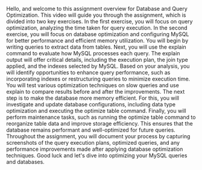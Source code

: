 Hello, and welcome to this assignment overview for Database and Query Optimization. This video will guide you through the assignment, which is divided into two key exercises. In the first exercise, you will focus on query optimization, analyzing the time taken for query execution. In the second exercise, you will focus on database optimization and configuring MySQL for better performance and efficient memory utilization. You will begin by writing queries to extract data from tables. Next, you will use the explain command to evaluate how MySQL processes each query. The explain output will offer critical details, including the execution plan, the join type applied, and the indexes selected by MySQL. 
Based on your analysis, you will identify opportunities to enhance query performance, such as incorporating indexes or restructuring queries to minimize execution time. You will test various optimization techniques on slow queries and use explain to compare results before and after the improvements. The next step is to make the database more memory efficient. For this, you will investigate and update database configurations, including data type optimization and executing the optimize table command. Finally, you will perform maintenance tasks, such as running the optimize table command to reorganize table data and improve storage efficiency. This ensures that the database remains performant and well-optimized for future queries. Throughout the assignment, you will document your process by capturing screenshots of the query execution plans, optimized queries, and any performance improvements made after applying database optimization techniques. 
Good luck and let's dive into optimizing your MySQL queries and databases. 